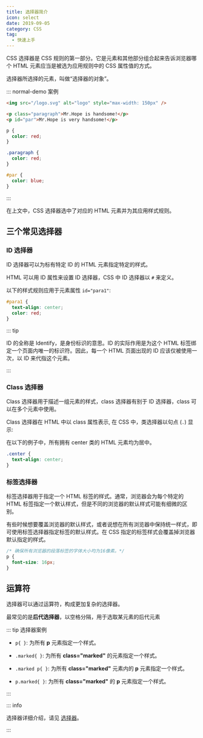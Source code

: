```yaml
---
title: 选择器简介
icon: select
date: 2019-09-05
category: CSS
tag:
  - 快速上手
---
```


CSS 选择器是 CSS 规则的第一部分。它是元素和其他部分组合起来告诉浏览器哪个 HTML 元素应当是被选为应用规则中的 CSS 属性值的方式。

选择器所选择的元素，叫做“选择器的对象”。

<!-- more -->

::: normal-demo 案例

```html
<img src="/logo.svg" alt="logo" style="max-width: 150px" />

<p class="paragraph">Mr.Hope is handsome!</p>
<p id="par">Mr.Hope is very handsome!</p>
```

```css
p {
  color: red;
}

.paragraph {
  color: red;
}

#par {
  color: blue;
}
```

:::

在上文中，CSS 选择器选中了对应的 HTML 元素并为其应用样式规则。

## 三个常见选择器

### ID 选择器

ID 选择器可以为标有特定 ID 的 HTML 元素指定特定的样式。

HTML 可以用 ID 属性来设置 ID 选择器，CSS 中 ID 选择器以 `#` 来定义。

以下的样式规则应用于元素属性 `id="para1"`:

```css
#para1 {
  text-align: center;
  color: red;
}
```

::: tip

ID 的全称是 Identify，是身份标识的意思。ID 的实际作用是为这个 HTML 标签绑定一个页面内唯一的标识符。因此，每一个 HTML 页面出现的 ID 应该仅被使用一次，以 ID 来代指这个元素。

:::

### Class 选择器

Class 选择器用于描述一组元素的样式，class 选择器有别于 ID 选择器，class 可以在多个元素中使用。

Class 选择器在 HTML 中以 class 属性表示, 在 CSS 中，类选择器以句点 (`.`) 显示:

在以下的例子中，所有拥有 center 类的 HTML 元素均为居中。

```css
.center {
  text-align: center;
}
```

### 标签选择器

标签选择器用于指定一个 HTML 标签的样式。通常，浏览器会为每个特定的 HTML 标签指定一个默认样式，但是不同的浏览器的默认样式可能有细微的区别。

有些时候想要覆盖浏览器的默认样式，或者说想在所有浏览器中保持统一样式，即可使用标签选择器指定标签的默认样式。在 CSS 指定的标签样式会覆盖掉浏览器默认指定的样式。

```css
/* 确保所有浏览器的段落标签的字体大小均为16像素。*/
p {
  font-size: 16px;
}
```

## 运算符

选择器可以通过运算符，构成更加复杂的选择器。

最常见的是**后代选择器**，以空格分隔，用于选取某元素的后代元素

::: tip 选择器案例

- `p{ }`: 为所有 **p** 元素指定一个样式。

- `.marked{ }`: 为所有 **class="marked"** 的元素指定一个样式。

- `.marked p{ }`: 为所有 **class="marked"** 元素内的 **p** 元素指定一个样式。

- `p.marked{ }`: 为所有 **class="marked"** 的 **p** 元素指定一个样式。

:::

::: info

选择器详细介绍，请见 [选择器](../intro/selector.md)。

:::
